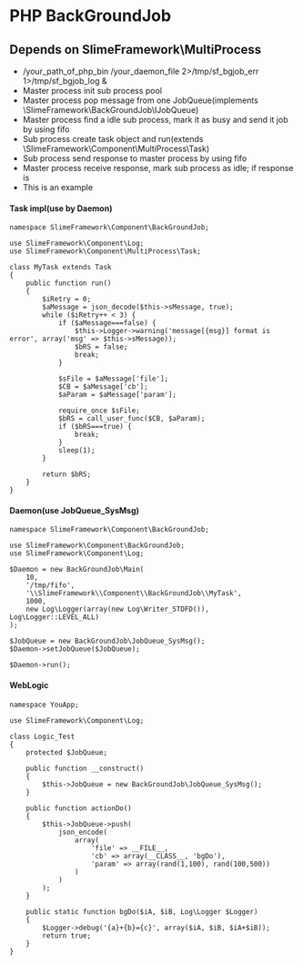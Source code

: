 # PHP BackGroundJob
## Depends on SlimeFramework\MultiProcess
* /your_path_of_php_bin /your_daemon_file 2>/tmp/sf_bgjob_err 1>/tmp/sf_bgjob_log &
* Master process init sub process pool
* Master process pop message from one JobQueue(implements \SlimeFramework\BackGroundJob\IJobQueue)
* Master process find a idle sub process, mark it as busy and send it job by using fifo
* Sub process create task object and run(extends \SlimeFramework\Component\MultiProcess\Task)
* Sub process send response to master process by using fifo
* Master process receive response, mark sub process as idle; if response is
* This is an example

#### Task impl(use by Daemon)
    namespace SlimeFramework\Component\BackGroundJob;

    use SlimeFramework\Component\Log;
    use SlimeFramework\Component\MultiProcess\Task;

    class MyTask extends Task
    {
        public function run()
        {
            $iRetry = 0;
            $aMessage = json_decode($this->sMessage, true);
            while ($iRetry++ < 3) {
                if ($aMessage===false) {
                    $this->Logger->warning('message[{msg}] format is error', array('msg' => $this->sMessage));
                    $bRS = false;
                    break;
                }

                $sFile = $aMessage['file'];
                $CB = $aMessage['cb'];
                $aParam = $aMessage['param'];

                require_once $sFile;
                $bRS = call_user_func($CB, $aParam);
                if ($bRS===true) {
                    break;
                }
                sleep(1);
            }

            return $bRS;
        }
    }

#### Daemon(use JobQueue_SysMsg)
    namespace SlimeFramework\Component\BackGroundJob;

    use SlimeFramework\Component\BackGroundJob;
    use SlimeFramework\Component\Log;

    $Daemon = new BackGroundJob\Main(
        10,
        '/tmp/fifo',
        '\\SlimeFramework\\Component\\BackGroundJob\\MyTask',
        1000,
        new Log\Logger(array(new Log\Writer_STDFD()), Log\Logger::LEVEL_ALL)
    );

    $JobQueue = new BackGroundJob\JobQueue_SysMsg();
    $Daemon->setJobQueue($JobQueue);

    $Daemon->run();

#### WebLogic
    namespace YouApp;

    use SlimeFramework\Component\Log;

    class Logic_Test
    {
        protected $JobQueue;

        public function __construct()
        {
            $this->JobQueue = new BackGroundJob\JobQueue_SysMsg();
        }

        public function actionDo()
        {
            $this->JobQueue->push(
                json_encode(
                    array(
                        'file' => __FILE__,
                        'cb' => array(__CLASS__, 'bgDo'),
                        'param' => array(rand(1,100), rand(100,500))
                    )
                )
            );
        }

        public static function bgDo($iA, $iB, Log\Logger $Logger)
        {
            $Logger->debug('{a}+{b}={c}', array($iA, $iB, $iA+$iB));
            return true;
        }
    }

